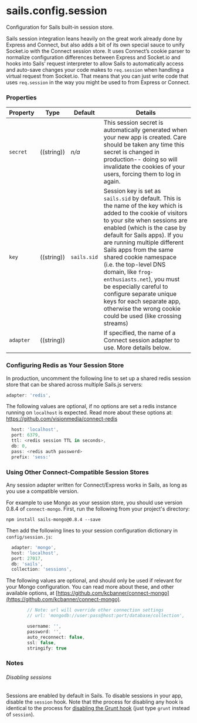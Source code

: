 # sails.config.session

Configuration for Sails built-in session store.

Sails session integration leans heavily on the great work already done by Express and Connect, but also adds
a bit of its own special sauce to unify Socket.io with the Connect session store. It uses Connect&rsquo;s
cookie parser to normalize configuration differences between Express and Socket.io and hooks into Sails&rsquo; 
request interpreter to allow Sails to automatically access and auto-save changes your code makes to `req.session`
when handling a virtual request from Socket.io. That means that you can just write code that uses `req.session`
in the way you might be used to from Express or Connect.



### Properties

| Property    | Type       | Default   | Details |
|-------------|:----------:|-----------|---------|
| `secret` | ((string))| _n/a_     | This session secret is automatically generated when your new app is created. Care should be taken any time this secret is changed in production-- doing so will invalidate the cookies of your users, forcing them to log in again.
| `key`        | ((string))       | `sails.sid`      | Session key is set as `sails.sid` by default. This is the name of the key which is added to the cookie of visitors to your site when sessions are enabled (which is the case by default for Sails apps). If you are running multiple different Sails apps from the same shared cookie namespace (i.e. the top-level DNS domain, like `frog-enthusiasts.net`), you must be especially careful to configure separate unique keys for each separate app, otherwise the wrong cookie could be used (like crossing streams)
| `adapter` | ((string)) |        | If specified, the name of a Connect session adapter to use.  More details below.


### Configuring Redis as Your Session Store

In production, uncomment the following line to set up a shared redis session store
that can be shared across multiple Sails.js servers:

```javascript
adapter: 'redis',
```

The following values are optional, if no options are set a redis instance running on `localhost` is expected.  Read more about these options at: https://github.com/visionmedia/connect-redis

```javascript
  host: 'localhost',
  port: 6379,
  ttl: <redis session TTL in seconds>,
  db: 0,
  pass: <redis auth password>
  prefix: 'sess:'
```



### Using Other Connect-Compatible Session Stores

Any session adapter written for Connect/Express works in Sails, as long as you use a compatible version.

For example to use Mongo as your session store, you should use version 0.8.4 of `connect-mongo`.  First, run the following from your project's directory:

```
npm install sails-mongo@0.8.4 --save
```

Then add the following lines to your session configuration dictionary in `config/session.js`:

```javascript
  adapter: 'mongo',
  host: 'localhost',
  port: 27017,
  db: 'sails',
  collection: 'sessions',
```

The following values are optional, and should only be used if relevant for your Mongo configuration. You can read more about these, and other available options, at [https://github.com/kcbanner/connect-mongo](https://github.com/kcbanner/connect-mongo).

```javascript
        // Note: url will override other connection settings
        // url: 'mongodb://user:pass@host:port/database/collection',

        username: '',
        password: '',
        auto_reconnect: false,
        ssl: false,
        stringify: true

```


### Notes

###### Disabling sessions

Sessions are enabled by default in Sails.  To disable sessions in your app, disable the `session` hook.  Note that tthe process for disabling any hook is identical to the process for [disabling the Grunt hook](http://sailsjs.org/documentation/concepts/assets/disabling-grunt) (just type `grunt` instead of `session`).





<docmeta name="displayName" value="sails.config.session">

